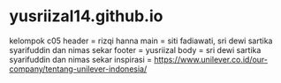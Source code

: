 # yusriizal14.github.io

kelompok  c05
header = rizqi hanna
main = siti fadiawati, sri dewi sartika syarifuddin dan nimas sekar
footer = yusriizal
body = sri dewi sartika syarifuddin dan nimas sekar
inspirasi = https://www.unilever.co.id/our-company/tentang-unilever-indonesia/
